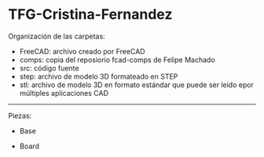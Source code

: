 # TFG-Cristina-Fernandez
Organización de las carpetas:

- FreeCAD: archivo creado por FreeCAD
- comps: copia del reposiorio fcad-comps de Felipe Machado
- src: código fuente
- step: archivo de modelo 3D formateado en STEP
- stl: archivo de modelo 3D en formato estándar que puede ser leído epor múltiples aplicaciones CAD

___

Piezas:

- Base



- Board






